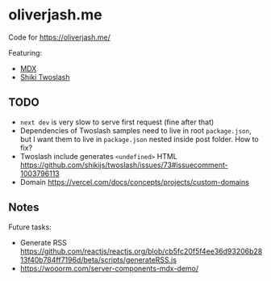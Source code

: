 # oliverjash.me

Code for https://oliverjash.me/

Featuring:

- [MDX](https://mdxjs.com/)
- [Shiki Twoslash](https://shikijs.github.io/twoslash/)

## TODO

- `next dev` is very slow to serve first request (fine after that)
- Dependencies of Twoslash samples need to live in root `package.json`, but I want them to live in `package.json` nested inside post folder. How to fix?
- Twoslash include generates `<undefined>` HTML https://github.com/shikijs/twoslash/issues/73#issuecomment-1003796113
- Domain https://vercel.com/docs/concepts/projects/custom-domains

## Notes

Future tasks:

- Generate RSS https://github.com/reactjs/reactjs.org/blob/cb5fc20f5f4ee36d93206b2813f40b784ff7196d/beta/scripts/generateRSS.js
- https://wooorm.com/server-components-mdx-demo/
